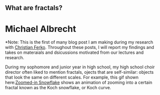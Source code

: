 ## What are fractals?

# Michael Albrecht


*Note: This is the first of many blog post I am making during my research with [Christian Ferko](https://physics.uchicago.edu/people/profile/christian-ferko/). Throughout these posts, I will report my findings and takes on materaials and dsicussions motivated from our lectures and research.

During my sophomore and junior year in high school, my high school choir director often liked to mention fractals, ojects that are self-similar: objects that look the same on different scales. For example, this gif shown here:[Zoomed-in Snowflake](https://upload.wikimedia.org/wikipedia/commons/6/65/Kochsim.gif) shows an animation of zooming into a certain fractal known as the Koch snowflake, or Koch curve. 

